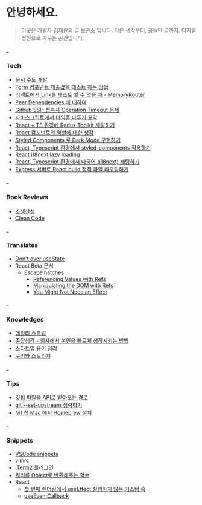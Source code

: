 # 안녕하세요.

> 이곳은 개발자 김재환의 글 보관소 입니다.
> 작은 생각부터, 공들인 글까지.
> 디지털 정원으로 가꾸는 공간입니다.

_
### Tech

- [문서 주도 개발](archive/문서%20주도%20개발.md)
- [Form 컴포넌트 제출값을 테스트 하는 방법](archive/Form%20컴포넌트%20제출값을%20테스트%20하는%20방법.md)
- [리액트에서 Link를 테스트 할 수 없을 때 - MemoryRouter](archive/리액트에서%20Link를%20테스트%20할%20수%20없을%20때%20-%20MemoryRouter.md)
- [Peer Dependencies 에 대하여](archive/Peer%20Dependencies%20에%20대하여.md)
- [Github SSH 접속시 Operation Timeout 문제](archive/Github%20SSH%20접속시%20Operation%20Timeout%20문제.md)
- [자바스크립트에서 타임존 다루기 요약](archive/자바스크립트에서%20타임존%20다루기%20요약.md)
- [React + TS 환경에 Redux Toolkit 세팅하기](archive/React%20+%20TS%20환경에%20Redux%20Toolkit%20세팅하기.md)
- [React 컴포넌트의 역할에 대한 생각](archive/React%20컴포넌트의%20역할에%20대한%20생각.md)
- [Styled Components 로 Dark Mode 구현하기](archive/Styled%20Components%20로%20Dark%20Mode%20구현하기.md)
- [React, Typescript 환경에서 styled-components 적용하기](archive/React,%20Typescript%20환경에서%20styled-components%20적용하기.md)
- [React i18next lazy loading](archive/React%20i18next%20lazy%20loading.md)
- [React, Typescript 환경에서 다국어 (i18next) 세팅하기](archive/React,%20Typescript%20환경에서%20다국어%20(i18next)%20세팅하기.md)
- [Express 서버로 React build 정적 파일 라우팅하기](archive/Express%20서버로%20React%20build%20정적%20파일%20라우팅하기.md)

_
### Book Reviews

- [초생산성](archive/초생산성.md)
- [Clean Code](archive/Clean%20Code.md)

_
### Translates

- [Don't over useState](archive/Don't%20over%20useState.md)
- React Beta 문서
	- Escape hatches
		- [Referencing Values with Refs](archive/Referencing%20Values%20with%20Refs.md)
		- [Manipulating the DOM with Refs](archive/Manipulating%20the%20DOM%20with%20Refs.md)
		- [You Might Not Need an Effect](archive/You%20Might%20Not%20Need%20an%20Effect.md)

_
### Knowledges

- [데일리 스크럼](archive/데일리%20스크럼.md)
- [존잡생각 - 회사에서 본인을 빠르게 성장시키는 방법](archive/존잡생각%20-%20회사에서%20본인을%20빠르게%20성장시키는%20방법.md)
- [스타트업 용어 정리](archive/스타트업%20용어%20정리.md)
- [쿠키와 스토리지](archive/쿠키와%20스토리지.md)

_
### Tips

- [깃헙 파일을 API로 받아오는 경로](archive/깃헙%20파일을%20API로%20받아오는%20경로.md)
- [git --set-upstream 생략하기](archive/git%20--set-upstream%20생략하기.md)
- [M1 칩 Mac 에서 Homebrew 설치](archive/M1%20칩%20Mac%20에서%20Homebrew%20설치.md)

_
### Snippets

- [VSCode snippets](archive/VSCode%20snippets.md)
- [vimrc](archive/vimrc.md)
- [iTerm2 플러그인](archive/iTerm2%20플러그인.md)
- [쿼리를 Object로 반환해주는 함수](archive/쿼리를%20Object로%20반환해주는%20함수.md)
- React
	- [첫 번째 렌더링에서 useEffect 실행하지 않는 커스텀 훅](archive/첫%20번째%20렌더링에서%20useEffect%20실행하지%20않는%20커스텀%20훅.md)
	- [useEventCallback](archive/useEventCallback.md)